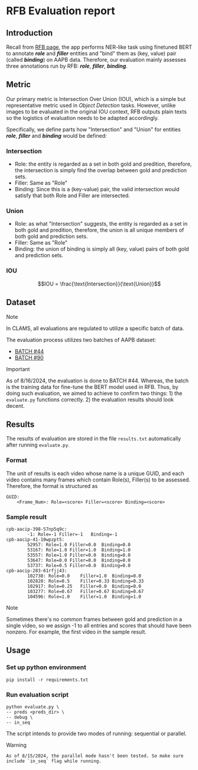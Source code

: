 # RFB Evaluation report 

## Introduction
Recall from [RFB page](https://github.com/clamsproject/app-role-filler-binder), the app performs NER-like task using finetuned BERT to annotate _**role**_ and _**filler**_ entities and "bind" them as (key, value) pair (called _**binding**_) on AAPB data. Therefore, our evaluation mainly assesses three annotations run by RFB: _**role**_, _**filler**_, _**binding**_.

## Metric
Our primary metric is Intersection Over Union (IOU), which is a simple but representative metric used in *Object Detection* tasks. However, unlike images to be evaluated in the original IOU context, RFB outputs plain texts so the logistics of evaluation needs to be adapted accordingly. 

Specifically, we define parts how "Intersection" and "Union" for entities _**role**_, _**filler**_ and _**binding**_ would be defined:

### Intersection
* Role: the entity is regarded as a set in both gold and predition, therefore, the intersection is simply find the overlap between gold and prediction sets. 
* Filler: Same as "Role"
* Binding: Since this is a (key-value) pair, the valid intersection would satisfy that both Role and Filler are intersected.

### Union
* Role: as what "Intersection" suggests, the entity is regarded as a set in both gold and predition, therefore, the union is all unique members of both gold and prediction sets. 
* Filler: Same as "Role"
* Binding: the union of binding is simply all (key, value) pairs of both gold and prediction sets.

### IOU
$$IOU = \frac{\text{Intersection}}{\text{Union}}$$

## Dataset
>[!NOTE] 
In CLAMS, all evaluations are regulated to utilize a specific batch of data. 

The evaluation process utilizes two batches of AAPB dataset:
* [BATCH #44](https://github.com/clamsproject/aapb-annotations/tree/89-rfb-gold/role-filler-binding/golds)
* [BATCH #90](https://github.com/clamsproject/aapb-annotations/blob/4f2eeb2ed838005528ee2a57ec3116cc544d7f12/batches/aapb-annotations-90.txt)

>[!IMPORTANT]
As of 8/16/2024, the evaluation is done to BATCH #44. Whereas, the batch is the training data for fine-tune the BERT model used in RFB. Thus, by doing such evaluation, we aimed to achieve to confirm two things: 1) the `evaluate.py` functions correctly. 2) the evaluation results should look decent.

## Results
The results of evaluation are stored in the file `results.txt` automatically after running `evaluate.py`. 

### Format
The unit of results is each video whose name is a unique GUID, and each video contains many frames which contain Role(s), Filler(s) to be assessed. Therefore, the format is structured as
```
GUID:
    <Frame_Num>: Role=<score> Filler=<score> Binding=<score>
```

### Sample result
```
cpb-aacip-398-57np5q9c:
		-1: Role=-1	Filler=-1	Binding=-1
cpb-aacip-41-10wpzpt5:
		52957: Role=1.0	Filler=0.0	Binding=0.0
		53167: Role=1.0	Filler=1.0	Binding=1.0
		53557: Role=1.0	Filler=0.0	Binding=0.0
		53647: Role=0.0	Filler=0.0	Binding=0.0
		53737: Role=0.5	Filler=0.0	Binding=0.0
cpb-aacip-283-61rfjj43:
		102738: Role=0.0	Filler=1.0	Binding=0.0
		102828: Role=0.5	Filler=0.33	Binding=0.33
		102917: Role=0.25	Filler=0.0	Binding=0.0
		103277: Role=0.67	Filler=0.67	Binding=0.67
		104596: Role=1.0	Filler=1.0	Binding=1.0
```
>[!NOTE]
Sometimes there's no common frames between gold and prediction in a single video, so we assign -1 to all entries and scores that should have been nonzero. For example, the first video in the sample result.

## Usage
### Set up python environment
```pip install -r requirements.txt```

### Run evaluation script
```
python evaluate.py \
-- preds <preds_dir> \
-- debug \
-- in_seq
```

The script intends to provide two modes of running: sequential or parallel. 

>[!WARNING] 
    As of 8/15/2024, the parallel mode hasn't been tested. So make sure include `in_seq` flag while running.